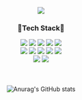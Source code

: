 
<div align=center> 
<img src="https://capsule-render.vercel.app/api?type=waving&color=auto&height=300&section=header&text=Chanwoo's%20Github%20Profile&fontSize=70" />
</div>
<div align=center><h3>🎈Tech Stack🎈</h3></div>
<div align=center> 
  <img src="https://img.shields.io/badge/typescript-3178C6?style=for-the-badge&logo=typescript&logoColor=white">
  <img src="https://img.shields.io/badge/javascript-F7DF1E?style=for-the-badge&logo=javascript&logoColor=black">
  <img src="https://img.shields.io/badge/react-61DAFB?style=for-the-badge&logo=react&logoColor=white">
  <img src="https://img.shields.io/badge/react query-FF4154?style=for-the-badge&logo=react query&logoColor=white">
  <img src="https://img.shields.io/badge/redux tookit-764ABC?style=for-the-badge&logo=REDUX&logoColor=white">

  <br>
   <img src="https://img.shields.io/badge/React Router-CA4245?style=for-the-badge&logo=React Router&logoColor=white">
  <img src="https://img.shields.io/badge/axios-5A29E4?style=for-the-badge&logo=axios&logoColor=white">
  <img src="https://img.shields.io/badge/styled components-DB7093?style=for-the-badge&logo=styled components&logoColor=white">
  <img src="https://img.shields.io/badge/recoil-000000?style=for-the-badge&logo=recoli&logoColor=white">
  <img src="https://img.shields.io/badge/react hook form-EC5990?style=for-the-badge&logo=react hook form&logoColor=white">
  <br>
    <img src="https://img.shields.io/badge/vercel-000000?style=for-the-badge&logo=vercel&logoColor=white">
    <img src="https://img.shields.io/badge/toast ui calendar-FF6618?style=for-the-badge&logo=toast ui calendar&logoColor=white">
</div>

<br/>
<br/>
<br/>
<div align="center">
  <img src="https://github-readme-stats.vercel.app/api?username=chanw9503&show_icons=true&theme=radical" alt="Anurag's GitHub stats">
</div>
